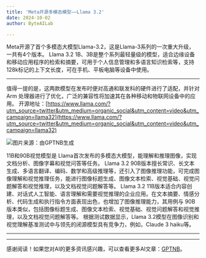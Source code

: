 ```yaml
---
title: 'Meta开源多模态模型——Llama 3.2'
date: 2024-10-02
author: ByteAILab

---
```


Meta开源了首个多模态大模型Llama-3.2，这是Llama-3系列的一次重大升级，一共有4个版本。
Llama 3.2 1B、3B是整个系列最轻量级的模型，适合边缘设备和移动应用程序的检索和摘要，可用于个人信息管理和多语言知识检索等，支持 128k标记的上下文长度，可在手机、平板电脑等设备中使用。

---

值得一提的是，这两款模型在发布时便对高通和联发科的硬件进行了适配，并针对 Arm 处理器进行了优化，广泛的兼容性将加速其在各种移动和物联网设备中的应用。
开源地址：[https://www.llama.com/?utm_source=twitter&utm_medium=organic_social&utm_content=video&utm_campaign=llama32](https://www.llama.com/?utm_source=twitter&utm_medium=organic_social&utm_content=video&utm_campaign=llama32)

![图片来源：由GPTNB生成](http://www.jesonc.com/FpkGEJio6rId-14N-EXbwxnJdVWQ)

11B和90B视觉模型是 Llama首次发布的多模态大模型，能理解和推理图像，实现文档分析、图像字幕和视觉问答等任务。
Llama 3.2 90B版本擅长常识、长文本生成、多语言翻译、编码、数学和高级推理等，还引入了图像推理功能，可完成图像理解和视觉推理任务，能进行图像标题生成、图像文本检索、视觉基础、视觉问题解答和视觉推理，以及文档视觉问题解答等。
Llama 3.2 11B版本适合内容创建、对话式人工智能、语言理解和需要视觉推理的企业应用。在文本摘要、情感分析、代码生成和执行指令方面表现出色，也增加了图像推理能力，其用例与 90B 版本类似，包括图像标题生成、图像文本检索、视觉基础、视觉问题解答和视觉推理，以及文档视觉问题解答等。
根据测试数据显示，Llama 3.2模型在图像识别和视觉理解基准测试中与领先的闭源模型具有竞争力，例如，Claude 3 haiku等。

---
---
感谢阅读！如果您对AI的更多资讯感兴趣，可以查看更多AI文章：[GPTNB](https://gptnb.com)。